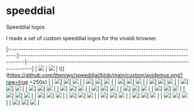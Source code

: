 # speeddial
Speeddial logos

I made a set of custom speeddial logos for the vivaldi browser.

|:--------------------------------------------------------------------------------:|--------------------------------------------------------------------------------|--------------------------------------------------------------------------------|
| ![]( https://github.com/theniwo/speeddial/blob/main/custom/4anime.png?raw=true ) | ![]( https://github.com/theniwo/speeddial/blob/main/custom/amazon.png?raw=true ) | ![](https://github.com/theniwo/speeddial/blob/main/custom/avidemux.png?raw=true =250x) |
| ![](https://github.com/theniwo/speeddial/blob/main/custom/baobab.png?raw=true)| ![](https://github.com/theniwo/speeddial/blob/main/custom/.png?raw=true)| ![](https://github.com/theniwo/speeddial/blob/main/custom/.png?raw=true)                                                                 |
| ![](https://github.com/theniwo/speeddial/blob/main/custom/deluge.png?raw=true)| ![](https://github.com/theniwo/speeddial/blob/main/custom/.png?raw=true)| ![](https://github.com/theniwo/speeddial/blob/main/custom/.png?raw=true)                                                                 |
| ![](https://github.com/theniwo/speeddial/blob/main/custom/fah.png?raw=true)| ![](https://github.com/theniwo/speeddial/blob/main/custom/.png?raw=true)| ![](https://github.com/theniwo/speeddial/blob/main/custom/.png?raw=true)                                                                 |
| ![](https://github.com/theniwo/speeddial/blob/main/custom/fritz.png?raw=true)| ![](https://github.com/theniwo/speeddial/blob/main/custom/.png?raw=true)| ![](https://github.com/theniwo/speeddial/blob/main/custom/.png?raw=true)                                                                 |
| ![](https://github.com/theniwo/speeddial/blob/main/custom/google_images.png?raw=true)| ![](https://github.com/theniwo/speeddial/blob/main/custom/.png?raw=true)| ![](https://github.com/theniwo/speeddial/blob/main/custom/.png?raw=true)                                                                 |
| ![](https://github.com/theniwo/speeddial/blob/main/custom/jellyfin.png?raw=true)| ![](https://github.com/theniwo/speeddial/blob/main/custom/.png?raw=true)| ![](https://github.com/theniwo/speeddial/blob/main/custom/.png?raw=true)                                                                 |
| ![](https://github.com/theniwo/speeddial/blob/main/custom/mailbox.png?raw=true)| ![](https://github.com/theniwo/speeddial/blob/main/custom/.png?raw=true)| ![](https://github.com/theniwo/speeddial/blob/main/custom/.png?raw=true)                                                                 |
| ![](https://github.com/theniwo/speeddial/blob/main/custom/mkvtoolnix.png?raw=true)| ![](https://github.com/theniwo/speeddial/blob/main/custom/.png?raw=true)| ![](https://github.com/theniwo/speeddial/blob/main/custom/.png?raw=true)                                                                 |
| ![](https://github.com/theniwo/speeddial/blob/main/custom/myjdownloader.png?raw=true)| ![](https://github.com/theniwo/speeddial/blob/main/custom/.png?raw=true)| ![](https://github.com/theniwo/speeddial/blob/main/custom/.png?raw=true)                                                                 |
| ![](https://github.com/theniwo/speeddial/blob/main/custom/novnc.png?raw=true)| ![](https://github.com/theniwo/speeddial/blob/main/custom/.png?raw=true)| ![](https://github.com/theniwo/speeddial/blob/main/custom/.png?raw=true)                                                                 |
| ![](https://github.com/theniwo/speeddial/blob/main/custom/plex.png?raw=true)| ![](https://github.com/theniwo/speeddial/blob/main/custom/.png?raw=true)| ![](https://github.com/theniwo/speeddial/blob/main/custom/.png?raw=true)                                                                 |
| ![](https://github.com/theniwo/speeddial/blob/main/custom/proxmox_text.png?raw=true)| ![](https://github.com/theniwo/speeddial/blob/main/custom/.png?raw=true)| ![](https://github.com/theniwo/speeddial/blob/main/custom/.png?raw=true)                                                                 |
| ![](https://github.com/theniwo/speeddial/blob/main/custom/sabnzbd.png?raw=true)| ![](https://github.com/theniwo/speeddial/blob/main/custom/.png?raw=true)| ![](https://github.com/theniwo/speeddial/blob/main/custom/.png?raw=true)                                                                 |
| ![](https://github.com/theniwo/speeddial/blob/main/custom/twonky.png?raw=true)| ![](https://github.com/theniwo/speeddial/blob/main/custom/.png?raw=true)| ![](https://github.com/theniwo/speeddial/blob/main/custom/.png?raw=true)                                                                 |
| ![](https://github.com/theniwo/speeddial/blob/main/custom/.png?raw=true)| ![](https://github.com/theniwo/speeddial/blob/main/custom/.png?raw=true)| ![](https://github.com/theniwo/speeddial/blob/main/custom/.png?raw=true)                                                                 |
| ![](https://github.com/theniwo/speeddial/blob/main/custom/.png?raw=true)| ![](https://github.com/theniwo/speeddial/blob/main/custom/.png?raw=true)| ![](https://github.com/theniwo/speeddial/blob/main/custom/.png?raw=true)                                                                 |
| ![](https://github.com/theniwo/speeddial/blob/main/custom/.png?raw=true)| ![](https://github.com/theniwo/speeddial/blob/main/custom/.png?raw=true)| ![](https://github.com/theniwo/speeddial/blob/main/custom/.png?raw=true)                                                                 |
